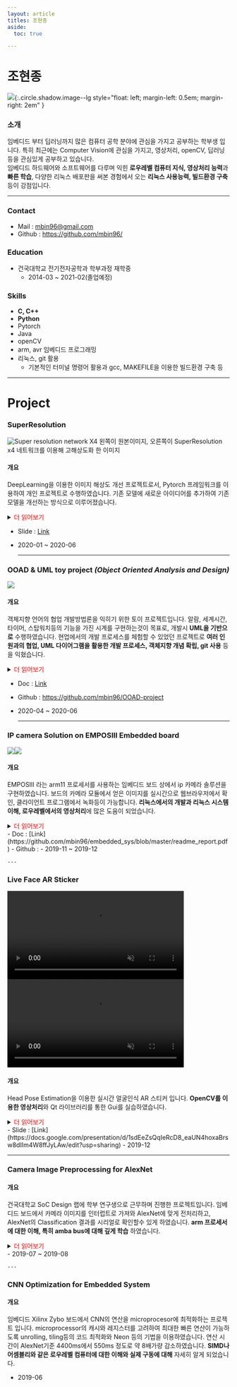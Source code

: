 ```yaml
---
layout: article
titles: 조현종 
aside:
  toc: true

---
```



# 조현종
![](img/me.png){:.circle.shadow.image--lg 
    style="float: left; 
    margin-left: 0.5em; 
    margin-right: 2em"
    }


### 소개
임베디드 부터 딥러닝까지 많은 컴퓨터 공학 분야에 관심을 가지고 공부하는 학부생 입니다. 특히 최근에는 Computer Vision에 관심을 가지고, 영상처리, openCV, 딥러닝 등을 관심있게 공부하고 있습니다.  
임베디드 하드웨어와 소프트웨어를 다루며 익힌 **로우레벨 컴퓨터 지식, 영상처리 능력**과 **빠른 학습**, 다양한 리눅스 배포판을 써본 경험에서 오는 **리눅스 사용능력, 빌드환경 구축** 등이 강점입니다.

---
### Contact
- Mail : [mbin96@gmail.com](mailto://mbin96@gmail.com)
- Github : <https://github.com/mbin96/>
    
### Education
- 건국대학교 전기전자공학과 학부과정 재학중
  - 2014-03 ~ 2021-02(졸업예정) 

### Skills
- **C, C++** 
- **Python**
- Pytorch
- Java
- openCV
- arm, avr 임베디드 프로그래밍
- 리눅스, git 활용
  - 기본적인 터미널 명령어 활용과 gcc, MAKEFILE을 이용한 빌드환경 구축 등

---
# Project
### SuperResolution
![Super resolution network X4](/img/srnet_sample.png)
왼쪽이 원본이미지, 오른쪽이 SuperResolution x4 네트워크를 이용해 고해상도화 한 이미지
#### 개요
DeepLearning을 이용한 이미지 해상도 개선 프로젝트로서, Pytorch 프레임워크를 이용하여 개인 프로젝트로 수행하였습니다. 기존 모델에 새로운 아이디어를 추가하여 기존 모델을 개선하는 방식으로 이루어졌습니다.  

<details>
<summary><span style="color:red">더 읽어보기</span></summary>
<div markdown="1">

#### 특징
- 개인프로젝트
- PyTorch 사용
- 의료 영상 네트워크인 UNETPP를 베이스로 하여 CA, Back Projection등의 아이디어를 사용해 구성
  - UNETPP 네트워크는 이미지의 크기를 작게 변형하여 학습하기 때문에 Global feature을 학습하는데에 적합함 
    
![Super resolution network compatition](/img/srnet.png)
해당 네트워크는 격자 무늬와 같이 Global feature가 두드러지는 반복되는 패턴에서 좋은 결과를 보여주었습니다.

</div>
</details>

- Slide : [Link](https://1drv.ms/p/s!AvfXn2C0Rf2JhON2hb8XP4K9nC-qMg?e=Gv4geN)  
- 2020-01 ~ 2020-06  
    
    ---
  
### OOAD & UML toy project *(Object Oriented Analysis and Design)*
![](/img/ooad.png)
#### 개요
객체지향 언어의 협업 개발방법론을 익히기 위한 토이 프로젝트입니다. 알람, 세계시간, 타이머, 스탑워치등의 기능을 가진 시계를 구현하는것이 목표로, 개발시 **UML을 기반으로** 수행하였습니다. 현업에서의 개발 프로세스를 체험할 수 있었던 프로젝트로 **여러 인원과의 협업, UML 다이어그램을 활용한 개발 프로세스, 객체지향 개념 확립, git 사용** 등을 익혔습니다.

<details>
<summary><span style="color:red">더 읽어보기</span></summary>
<div markdown="1">
![](/img/ooad_use.png)
![](/img/ooad_class.png)
#### 특징
- 4인 팀 프로젝트
- 애자일 프로세스
- Planning, Analysis, Design, Implementation & Unit Test, System Testing 로 구성
- UML 다이어그램을 이용하여 UseCase, Sequence Diagram, 도메인 모델등 구성
- Implementation은 다음과 같은 환경에서 수행되었습니다.
  - Java8
  - Junit
  - Sonacube
  - Jenkins
  - Git
  - Notion (for Issue Tracking)
    
코로나 시국에 대면으로 프로젝트를 수행하는데 어려움이 있었으나, Microsoft Teams와 Git의 적극적인 활용으로 원격에서 효율적으로 협업하는 방식을 익힐 수 있었습니다. 4인이서 매일매일 teams를 사용해 할일을 나누고 그때그때 github에 커밋하며 진행하였습니다.   
평소 디자인에 관심이 많아 제가 UI 직접 디자인하였고, 사용자가 어떤버튼이 무슨일을 할지 예측 가능한 UX를 만들기 위해 팀원간에 많은 논의가 있었습니다. 
</div>
</details>


- Doc : [Link](https://drive.google.com/drive/folders/1poVJCUSLcbhl0wb8AXnfopp3gs7mR5UY?usp=sharing)
- Github : <https://github.com/mbin96/OOAD-project>
- 2020-04 ~ 2020-06  
    
    ---

### IP camera Solution on EMPOSIII Embedded board
![](/img/ipcam_pc.png)![](/img/ipcam_smart.png)
#### 개요
EMPOSIII 라는 arm11 프로세서를 사용하는 임베디드 보드 상에서 ip 카메라 솔루션을 구현하였습니다. 보드의 카메라 모듈에서 얻은 이미지를 실시간으로 웹브라우저에서 확인, 클라이언트 프로그램에서 녹화등이 가능합니다. **리눅스에서의 개발과 리눅스 시스템 이해, 로우레벨에서의 영상처리**에 많은 도움이 되었습니다.

<details>
<summary><span style="color:red">더 읽어보기</span></summary>
<div markdown="1">
#### 특징
- 3인 팀 프로젝트
- 서버 사이드 (EMPOSIII) 
  - 임베디드 리눅스 기반 
  - 카메라 모듈에서 RGB값을 받아오는 디바이스 드라이버
  - RGB raw 데이터를 전처리 하고 jpeg로 압축해 비디오 스트림으로 보내는 소켓 프로그래밍
  - 그외 jpeg 라이브러리등의 크로스컴파일
- 클라이언트 (x86)
  - openCV를 이용해 서버의 비디오 스트림을 이용해 얼굴감지, 움직임감지시 녹화 기능 구현.    
     
리눅스에 익숙한 사람이 조원 중 저 혼자고 다른 팀원은 리눅스가 처음이라 프로젝트를 진행하는데 어려움이 많았으나, 다른 조원과 많은 대화를 나누며 제가 아는것을 가르쳐 주고 서로 할수있는 영역을 잘 나누어 협업하였습니다.   
비디오 스트림으로 저성능 하드웨어에 알맞은 mjpeg를 사용하여 브라우저에서 볼 수 있게 하는 것이 목표 였는데, 인터넷상의 코드는 파이썬을 이용하는게 대부분이고 C를 이용한 코드가 없어서 소켓 프로그래밍으로 직접 구현했어야 했습니다. mjpeg mime가 제대로 서술된 문서가 없어 고생하였으나 포기하지않고 수 일간의 구글링과 테스트를 통해 mjpeg를 정확히 구현 하였습니다.
</div>
</details>
- Doc : [Link](https://github.com/mbin96/embedded_sys/blob/master/readme_report.pdf)
- Github : <https://github.com/mbin96/embedded_sys>
- 2019-11 ~ 2019-12  
   
    --- 

### Live Face AR Sticker
<video src="/img/horizen.mp4" loop="" autoplay="" muted="" width="400" ></video><video src="/img/port.mp4" loop="" autoplay="" muted="" width="400" ></video>   
#### 개요
Head Pose Estimation을 이용한 실시간 얼굴인식 AR 스티커 입니다. **OpenCV를 이용한 영상처리**와 Qt 라이브러리를 통한 Gui를 실습하였습니다.
<details>
<summary><span style="color:red">더 읽어보기</span></summary>
<div markdown="1">
#### 특징
- C++, OpenCV4, Qt5, [sdm Head Pose Estimation](https://github.com/chengzhengxin/sdm) 이용
- 위 영상과 같이 수직 수평에서 얼굴의 회전을 감지하고, 얼굴의 이마부분에만 정확하게 스티커를 합성
   
</div>
</details>
- Slide : [Link](https://docs.google.com/presentation/d/1sdEeZsQqIeRcD8_eaUN4hoxaBrsw8dIIm4W8ffJyLAw/edit?usp=sharing)
- 2019-12  
  
  ---

### Camera Image Preprocessing for AlexNet
#### 개요
건국대학교 SoC Design 랩에 학부 연구생으로 근무하며 진행한 프로젝트입니다. 임베디드 보드에서 카메라 이미지를 인터럽트로 가져와 AlexNet에 맞게 전처리하고, AlexNet의 Classification 결과를 시리얼로 확인할수 있게 하였습니다. **arm 프로세서에 대한 이해, 특히 amba bus에 대해 깊게 학습** 하였습니다.
<details>
<summary><span style="color:red">더 읽어보기</span></summary>
<div markdown="1">
#### 특징
- Xilinx Zybo 보드 사용
- 카메라 모듈 데이터를 AlexNet에 맞춰 크롭, 리사이즈, 노말라이즈 등 전처리 작업 수행
- hdmi를 통해 해당 인풋 이미지를 확인하고, AlexNet의 결과를 시리얼로 출력
</div>
</details>
- 2019-07 ~ 2019-08  
    
    ---
    
### CNN Optimization for Embedded System
#### 개요
임베디드 Xilinx Zybo 보드에서 CNN의 연산을 microprocesor에 최적화하는 프로젝트 입니다. microprocessor의 캐시와 레지스터를 고려하여 최대한 빠른 연산이 가능하도록 unrolling, tiling등의 코드 최적화와 Neon 등의 기법을 이용하였습니다. 연산 시간이 AlexNet기준 4400ms에서 550ms 정도로 약 8배가량 감소하였습니다. **SIMD나 어셈블리와 같은 로우레벨 컴퓨터에 대한 이해와 실제 구동에 대해** 자세히 알게 되었습니다.
- 2019-06